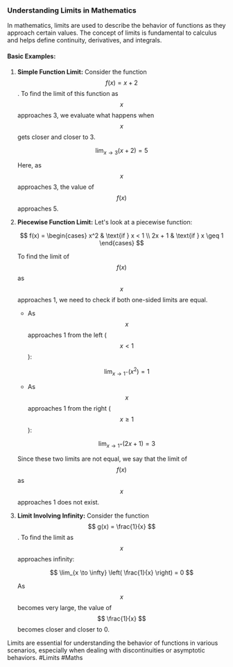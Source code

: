 ### Understanding Limits in Mathematics

In mathematics, limits are used to describe the behavior of functions as they approach certain values. The concept of limits is fundamental to calculus and helps define continuity, derivatives, and integrals.

#### Basic Examples:

1. **Simple Function Limit:**
   Consider the function $$ f(x) = x + 2 $$. To find the limit of this function as $$ x $$ approaches 3, we evaluate what happens when $$ x $$ gets closer and closer to 3.
   
   $$
   \lim_{x \to 3} (x + 2) = 5
   $$
   
   Here, as $$ x $$ approaches 3, the value of $$ f(x) $$ approaches 5.

2. **Piecewise Function Limit:**
   Let's look at a piecewise function:
   
   $$
   f(x) = 
   \begin{cases} 
   x^2 & \text{if } x < 1 \\
   2x + 1 & \text{if } x \geq 1
   \end{cases}
   $$
   
   To find the limit of $$ f(x) $$ as $$ x $$ approaches 1, we need to check if both one-sided limits are equal.
   
   - As $$ x $$ approaches 1 from the left ($$ x < 1 $$):
     
     $$
     \lim_{x \to 1^-} (x^2) = 1
     $$
     
   - As $$ x $$ approaches 1 from the right ($$ x \geq 1 $$):
     
     $$
     \lim_{x \to 1^+} (2x + 1) = 3
     $$
   
   Since these two limits are not equal, we say that the limit of $$ f(x) $$ as $$ x $$ approaches 1 does not exist.

3. **Limit Involving Infinity:**
   Consider the function $$ g(x) = \frac{1}{x} $$. To find the limit as $$ x $$ approaches infinity:
   
   $$
   \lim_{x \to \infty} \left( \frac{1}{x} \right) = 0
   $$
   
   As $$ x $$ becomes very large, the value of $$ \frac{1}{x} $$ becomes closer and closer to 0.

Limits are essential for understanding the behavior of functions in various scenarios, especially when dealing with discontinuities or asymptotic behaviors. #Limits #Maths